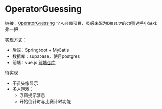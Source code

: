 # OperatorGuessing
链接：[OperatorGuessing](https://operatorguessing.onrender.com/)
个人兴趣项目，灵感来源为Blast.tv的cs猜选手小游戏弗一把

实现方式：
- 后端：Springboot + MyBatis
- 数据库：supabase，使用postgres
- 前端：vue.js [前端仓库](https://github.com/SNINMNON/OperatingGuessing-frontend)

待实现：
- 干员头像显示
- 多人游戏：
  - 浮窗提示消息
  - 开始倒计时与比赛计时功能

